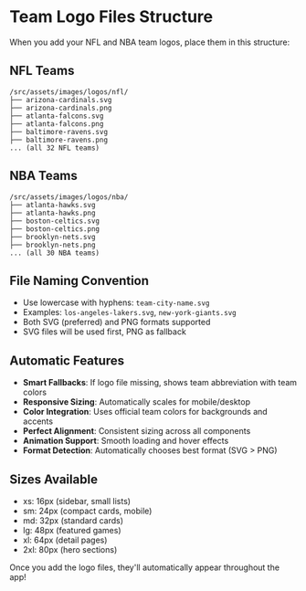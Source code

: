 # Team Logo Files Structure

When you add your NFL and NBA team logos, place them in this structure:

## NFL Teams
```
/src/assets/images/logos/nfl/
├── arizona-cardinals.svg
├── arizona-cardinals.png  
├── atlanta-falcons.svg
├── atlanta-falcons.png
├── baltimore-ravens.svg
├── baltimore-ravens.png
... (all 32 NFL teams)
```

## NBA Teams  
```
/src/assets/images/logos/nba/
├── atlanta-hawks.svg
├── atlanta-hawks.png
├── boston-celtics.svg
├── boston-celtics.png
├── brooklyn-nets.svg
├── brooklyn-nets.png
... (all 30 NBA teams)
```

## File Naming Convention
- Use lowercase with hyphens: `team-city-name.svg`
- Examples: `los-angeles-lakers.svg`, `new-york-giants.svg`
- Both SVG (preferred) and PNG formats supported
- SVG files will be used first, PNG as fallback

## Automatic Features
- **Smart Fallbacks**: If logo file missing, shows team abbreviation with team colors
- **Responsive Sizing**: Automatically scales for mobile/desktop
- **Color Integration**: Uses official team colors for backgrounds and accents  
- **Perfect Alignment**: Consistent sizing across all components
- **Animation Support**: Smooth loading and hover effects
- **Format Detection**: Automatically chooses best format (SVG > PNG)

## Sizes Available
- xs: 16px (sidebar, small lists)
- sm: 24px (compact cards, mobile)
- md: 32px (standard cards) 
- lg: 48px (featured games)
- xl: 64px (detail pages)
- 2xl: 80px (hero sections)

Once you add the logo files, they'll automatically appear throughout the app!
